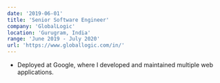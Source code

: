 ```yaml
---
date: '2019-06-01'
title: 'Senior Software Engineer'
company: 'GlobalLogic'
location: 'Gurugram, India'
range: 'June 2019 - July 2020'
url: 'https://www.globallogic.com/in/'
---
```


- Deployed at Google, where I developed and maintained multiple web applications.
<!-- - Built and delivered technical solutions according to stakeholder business requirements -->
